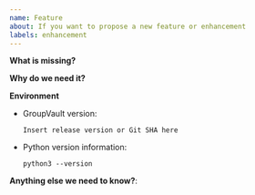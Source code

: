 ```yaml
---
name: Feature
about: If you want to propose a new feature or enhancement
labels: enhancement
---
```


**What is missing?**

**Why do we need it?**

**Environment**

* GroupVault version:

    `Insert release version or Git SHA here`

* Python version information:

    `python3 --version`
    <!-- Replace the command with its output above -->

**Anything else we need to know?**:

